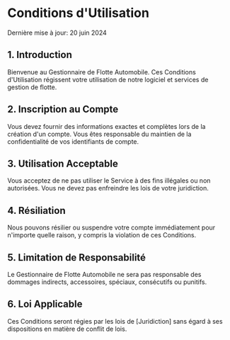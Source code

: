 # Conditions d'Utilisation

Dernière mise à jour: 20 juin 2024

## 1. Introduction
Bienvenue au Gestionnaire de Flotte Automobile. Ces Conditions d'Utilisation régissent votre utilisation de notre logiciel et services de gestion de flotte.

## 2. Inscription au Compte
Vous devez fournir des informations exactes et complètes lors de la création d'un compte. Vous êtes responsable du maintien de la confidentialité de vos identifiants de compte.

## 3. Utilisation Acceptable
Vous acceptez de ne pas utiliser le Service à des fins illégales ou non autorisées. Vous ne devez pas enfreindre les lois de votre juridiction.

## 4. Résiliation
Nous pouvons résilier ou suspendre votre compte immédiatement pour n'importe quelle raison, y compris la violation de ces Conditions.

## 5. Limitation de Responsabilité
Le Gestionnaire de Flotte Automobile ne sera pas responsable des dommages indirects, accessoires, spéciaux, consécutifs ou punitifs.

## 6. Loi Applicable
Ces Conditions seront régies par les lois de [Juridiction] sans égard à ses dispositions en matière de conflit de lois.